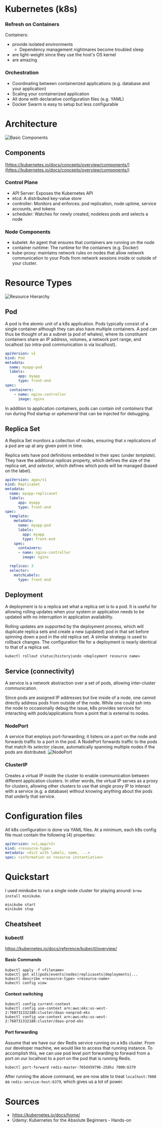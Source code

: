# Kubernetes (k8s)
### Refresh on Containers
Containers:
- provide isolated environments
  - Dependency management nightmares become troubled sleep
- are light-weight since they use the host's OS kernel
- are amazing

### Orchestration
- Coordinating between containerized applications (e.g. database and your application)
- Scaling your containerized application
- All done with declarative configuration files (e.g. YAML)
- Docker Swarm is easy to setup but less configurable

# Architecture
![Basic Components](images/components-of-kubernetes.svg)

## Components
[https://kubernetes.io/docs/concepts/overview/components/](https://kubernetes.io/docs/concepts/overview/components/)
### Control Plane
- API Server: Exposes the Kubernetes API
- etcd: A distributed key-value store
- controller: Monitors and enforces: pod replication, node uptime, service accounts, and tokens
- scheduler: Watches for newly created, nodeless pods and selects a node
### Node Components
- kubelet: An agent that ensures that containers are running on the node
- container runtime: The runtime for the containers (e.g. Docker)
- kube-proxy: maintains network rules on nodes that allow network communication to your Pods from network sessions inside or outside of your cluster.

# Resource Types
![Resource Hierarchy](images/k8_hierarchy.png)
## Pod
A pod is the atomic unit of a k8s application.  Pods typically consist of a single container although they can also have multiple containers.  A pod can thus be thought of as a subnet (a pod of whales), where its constituent containers share an IP address, volumes, a network port range, and localhost (so intra-pod communication is via localhost).

```yaml
apiVersion: v1
kind: Pod
metadata:
  name: myapp-pod
  labels:
      app: myapp
      type: front-end
spec:
  containers:
    - name: nginx-controller
      image: nginx
```

In addition to application containers, pods can contain *init containers* that run during Pod startup or *ephemeral* that can be injected for debugging.
## Replica Set
A Replica Set monitors a collection of nodes, ensuring that *x* replications of a pod are up at any given point in time.

Replica sets have pod definitions embedded in their spec (under *template*).  They have the additional *replicas* property, which defines the size of the replica set, and *selector*, which defines which pods will be managed (based on the label).
```yaml
apiVersion: apps/v1
kind: ReplicaSet
metadata:
  name: myapp-replicaset
  labels:
      app: myapp
      type: front-end
spec:
  template:
    metadata:
      name: myapp-pod
      labels:
        app: myapp
        type: front-end
    spec:
      containers:
      - name: nginx-controller
        image: nginx

  replicas: 3
  selector:
    matchLabels:
      type: front-end
```
## Deployment
A deployment is to a replica set what a replica set is to a pod.  It is useful for allowing rolling updates when your system or application needs to be updated with no interruption in application availability.

Rolling updates are supported by the deployment process, which will duplicate replica sets and create a new (updated) pod in that set before spinning down a pod in the old replica set.  A similar strategy is used to rollback changes.  The configuration file for a deployment is nearly identical to that of a replica set.

`kubectl rollout status|history|undo <deployment resource name>`

## Service (connectivity)
A service is a network abstraction over a set of pods, allowing inter-cluster communication.

Since pods are assigned IP addresses but live inside of a node, one cannot directly address pods from outside of the node.  While one could ssh into the node to occasionally debug the issue, k8s provides services for interacting with pods/applications from a point that is external to nodes.

### NodePort
A service that employs port-forwarding; it listens on a port on the node and forwards traffic to a port in the pod.  A NodePort forwards traffic to the pods that match its *selector* clause, automatically spanning multiple nodes if the pods are distributed.
![NodePort](images/NodePort.png)

### ClusterIP
Creates a virtual IP inside the cluster to enable communication between different application clusters.  In other words, the virtual IP serves as a proxy for clusters, allowing other clusters to use that single proxy IP to interact with a service (e.g. a database) without knowing anything about the pods that underly that service.

# Configuration files
All k8s configuration is done via YAML files.  At a minimum, each k8s config file must contain the following (4) properties:
```yaml
apiVersion: <v1,app/v1>
kind: <resource-type>
metadata: <dict with labels, name, ...>
spec: <information on resource instantiation>
```

# Quickstart
I used minikube to run a single node cluster for playing around: `brew install minikube`.

```
minikube start
minikube stop
```

## Cheatsheet
### kubectl
https://kubernetes.io/docs/reference/kubectl/overview/

#### Basic Commands
```
kubectl apply -f <filename>
kubectl get all|pods|events|nodes|replicasets|deployments|...
kubectl describe <resource-type> <resource-name>
kubectl config view
```
#### Context switching
```
kubectl config current-context
kubectl config use-context arn:aws:eks:us-west-2:768731332188:cluster/daas-nonprod-eks
kubectl config use-context arn:aws:eks:us-west-2:768731332188:cluster/daas-prod-eks
```

#### Port forwarding
Assume that we have our dev Redis service running on a k8s cluster.  From our developer machine, we would like to access that running instance.  To accomplish this, we can use pod level port forwarding to forward from a port on our localhost to a port on the pod that is running Redis.

`kubectl port-forward redis-master-765d459796-258hz 7000:6379`

After running the above command, we are now able to treat `localhost:7000` as `redis-service-host:6379`, which gives us a lot of power.

# Sources
- https://kubernetes.io/docs/home/
- Udemy: Kubernetes for the Absolute Beginners - Hands-on